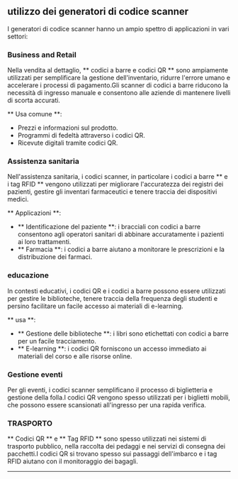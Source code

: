 ## utilizzo dei generatori di codice scanner

I generatori di codice scanner hanno un ampio spettro di applicazioni in vari settori:

### Business and Retail
Nella vendita al dettaglio, ** codici a barre e codici QR ** sono ampiamente utilizzati per semplificare la gestione dell'inventario, ridurre l'errore umano e accelerare i processi di pagamento.Gli scanner di codici a barre riducono la necessità di ingresso manuale e consentono alle aziende di mantenere livelli di scorta accurati.

** Usa comune **:
- Prezzi e informazioni sul prodotto.
- Programmi di fedeltà attraverso i codici QR.
- Ricevute digitali tramite codici QR.

### Assistenza sanitaria
Nell'assistenza sanitaria, i codici scanner, in particolare i codici a barre ** e i tag RFID ** vengono utilizzati per migliorare l'accuratezza dei registri dei pazienti, gestire gli inventari farmaceutici e tenere traccia dei dispositivi medici.

** Applicazioni **:
- ** Identificazione del paziente **: i bracciali con codici a barre consentono agli operatori sanitari di abbinare accuratamente i pazienti ai loro trattamenti.
- ** Farmacia **: i codici a barre aiutano a monitorare le prescrizioni e la distribuzione dei farmaci.

### educazione
In contesti educativi, i codici QR e i codici a barre possono essere utilizzati per gestire le biblioteche, tenere traccia della frequenza degli studenti e persino facilitare un facile accesso ai materiali di e-learning.

** usa **:
- ** Gestione delle biblioteche **: i libri sono etichettati con codici a barre per un facile tracciamento.
- ** E-learning **: i codici QR forniscono un accesso immediato ai materiali del corso e alle risorse online.

### Gestione eventi
Per gli eventi, i codici scanner semplificano il processo di biglietteria e gestione della folla.I codici QR vengono spesso utilizzati per i biglietti mobili, che possono essere scansionati all'ingresso per una rapida verifica.

### TRASPORTO
** Codici QR ** e ** Tag RFID ** sono spesso utilizzati nei sistemi di trasporto pubblico, nella raccolta dei pedaggi e nei servizi di consegna dei pacchetti.I codici QR si trovano spesso sui passaggi dell'imbarco e i tag RFID aiutano con il monitoraggio dei bagagli.

---